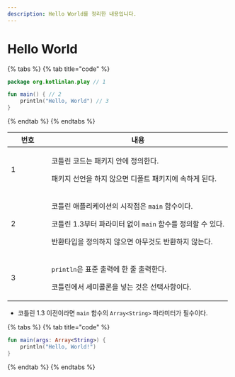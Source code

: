 ```yaml
---
description: Hello World를 정리한 내용입니다.
---
```


# Hello World

{% tabs %}
{% tab title="code" %}
```kotlin
package org.kotlinlan.play // 1

fun main() { // 2
    println("Hello, World") // 3
}
```
{% endtab %}
{% endtabs %}

<table><thead><tr><th width="75.5">번호</th><th>내용</th></tr></thead><tbody><tr><td>1</td><td><p>코틀린 코드는 패키지 안에 정의한다.</p><p>패키지 선언을 하지 않으면 디폴트 패키지에 속하게 된다.</p></td></tr><tr><td>2</td><td><p>코틀린 애플리케이션의 시작점은 <code>main</code> 함수이다.</p><p>코틀린 1.3부터 파라미터 없이 <code>main</code> 함수를 정의할 수 있다.</p><p>반환타입을 정의하지 않으면 아무것도 반환하지 않는다.</p></td></tr><tr><td>3</td><td><p><code>println</code>은 표준 출력에 한 줄 출력한다.</p><p>코틀린에서 세미콜론을 넣는 것은 선택사항이다.</p></td></tr></tbody></table>

* 코틀린 1.3 이전이라면 `main` 함수의 `Array<String>` 파라미터가 필수이다.

{% tabs %}
{% tab title="code" %}
```kotlin
fun main(args: Array<String>) {
    println("Hello, World!")
}
```
{% endtab %}
{% endtabs %}
